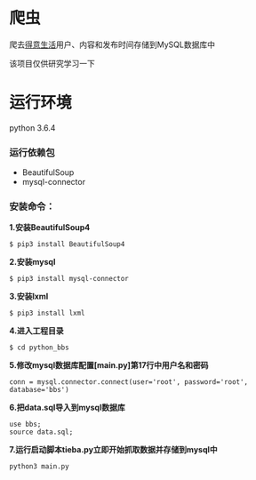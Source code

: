 # 爬虫
爬去[得意生活](http://www.deyi.com/)用户、内容和发布时间存储到MySQL数据库中

该项目仅供研究学习一下

# 运行环境
python 3.6.4

### 运行依赖包
* BeautifulSoup
* mysql-connector

### 安装命令：

**1.安装BeautifulSoup4**

```
$ pip3 install BeautifulSoup4
```

**2.安装mysql**

```
$ pip3 install mysql-connector
```

**3.安装lxml**

```
$ pip3 install lxml
```

**4.进入工程目录**

```
$ cd python_bbs
```

**5.修改mysql数据库配置[main.py]第17行中用户名和密码**

```
conn = mysql.connector.connect(user='root', password='root', database='bbs')
```

**6.把data.sql导入到mysql数据库**

```
use bbs;
source data.sql;
```

**7.运行启动脚本tieba.py立即开始抓取数据并存储到mysql中**

```
python3 main.py
```